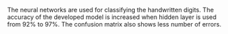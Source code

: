 The neural networks are used for classifying the handwritten digits. The accuracy of the developed model is increased when hidden layer is used from 92% to 97%. The confusion matrix also shows less number of errors.
